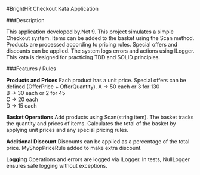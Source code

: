 #BrightHR Checkout Kata Application

###Description

This application developed by.Net 9.
This project simulates a simple Checkout system.
Items can be added to the basket using the Scan method.
Products are processed according to pricing rules.
Special offers and discounts can be applied.
The system logs errors and actions using ILogger.
This kata is designed for practicing TDD and SOLID principles.

###Features / Rules

**Products and Prices**
Each product has a unit price.
Special offers can be defined (OfferPrice + OfferQuantity).
A -> 50 each or 3 for 130  
B -> 30 each or 2 for 45  
C -> 20 each  
D -> 15 each  

**Basket Operations**
Add products using Scan(string item).
The basket tracks the quantity and prices of items.
Calculates the total of the basket by applying unit prices and any special pricing rules.

**Additional Discount**
Discounts can be applied as a percentage of the total price.
MyShopPriceRule added to make extra discount.

**Logging**
Operations and errors are logged via ILogger.
In tests, NullLogger ensures safe logging without exceptions.
